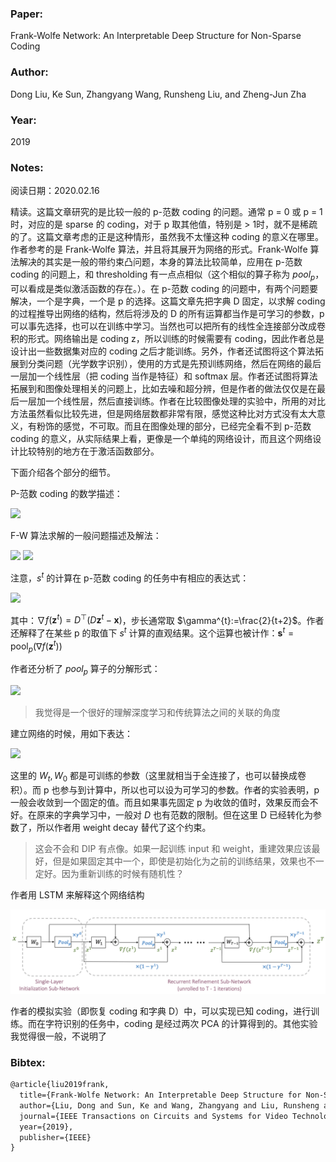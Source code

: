 ### Paper:

Frank-Wolfe Network: An Interpretable Deep Structure for Non-Sparse Coding

### Author:

Dong Liu, Ke Sun, Zhangyang Wang, Runsheng Liu, and Zheng-Jun Zha

### Year:

2019

### Notes:

阅读日期：2020.02.16

精读。这篇文章研究的是比较一般的 p-范数 coding 的问题。通常 p = 0 或 p = 1时，对应的是 sparse 的 coding，对于 p 取其他值，特别是 > 1时，就不是稀疏的了。这篇文章考虑的正是这种情形，虽然我不太懂这种 coding 的意义在哪里。作者参考的是 Frank-Wolfe 算法，并且将其展开为网络的形式。Frank-Wolfe 算法解决的其实是一般的带约束凸问题，本身的算法比较简单，应用在 p-范数 coding 的问题上，和 thresholding 有一点点相似（这个相似的算子称为 $pool_p$，可以看成是类似激活函数的存在。）。在 p-范数 coding 的问题中，有两个问题要解决，一个是字典，一个是 p 的选择。这篇文章先把字典 D 固定，以求解 coding 的过程推导出网络的结构，然后将涉及的 D 的所有运算都当作是可学习的参数，p 可以事先选择，也可以在训练中学习。当然也可以把所有的线性全连接部分改成卷积的形式。网络输出是 coding z，所以训练的时候需要有 coding，因此作者总是设计出一些数据集对应的 coding 之后才能训练。另外，作者还试图将这个算法拓展到分类问题（光学数字识别），使用的方式是先预训练网络，然后在网络的最后一层加一个线性层（把 coding 当作是特征）和 softmax 层。作者还试图将算法拓展到和图像处理相关的问题上，比如去噪和超分辨，但是作者的做法仅仅是在最后一层加一个线性层，然后直接训练。作者在比较图像处理的实验中，所用的对比方法虽然看似比较先进，但是网络层数都非常有限，感觉这种比对方式没有太大意义，有粉饰的感觉，不可取。而且在图像处理的部分，已经完全看不到 p-范数 coding 的意义，从实际结果上看，更像是一个单纯的网络设计，而且这个网络设计比较特别的地方在于激活函数部分。

下面介绍各个部分的细节。

P-范数 coding 的数学描述：

<img src="http://latex.codecogs.com/svg.latex? \begin{aligned}\left\{\left\{\mathbf{z}_{i}^{*}\right\}, D^{*}\right\}=& \arg \min \sum_{i=1}^{N}\left\|\mathbf{x}_{i}-D \mathbf{z}_{i}\right\|_{2}^{2} \\ & \text { subject to } \forall i,\left\|\mathbf{z}_{i}\right\|_{p} \leq c \end{aligned}" border="0"/>

F-W 算法求解的一般问题描述及解法：

<img src="http://latex.codecogs.com/svg.latex? \min _{\mathbf{z}} f(\mathbf{z}) \text { s.t. } \mathbf{z} \in \mathcal{Z}" border="0"/>

<img src="http://latex.codecogs.com/svg.latex? \begin{aligned} \mathbf{s}^{t} &:=\arg \min _{\mathbf{s} \in \mathcal{Z}} \mathbf{s}^{\top} \nabla f\left(\mathbf{z}^{t}\right) \\ \mathbf{z}^{t+1} &:=\left(1-\gamma^{t}\right) \mathbf{z}^{t}+\gamma^{t} \mathbf{s}^{t} \end{aligned}" border="0"/>

注意，$s^t$ 的计算在 p-范数 coding 的任务中有相应的表达式：

<img src="http://latex.codecogs.com/svg.latex? \begin{aligned} s_{i}^{t}=-c \cdot \operatorname{sign}\left(\nabla_{i} f\left(\mathbf{z}^{t}\right)\right) \frac{\left|\nabla_{i} f\left(\mathbf{z}^{t}\right)\right| \frac{1}{p-1}}{\left(\sum_{j=1}^{m}\left|\nabla_{j} f\left(\mathbf{z}^{t}\right)\right|^{\frac{p}{p-1}}\right)^{\frac{1}{p}}} \\ i=1,2, \ldots, m \end{aligned}" border="0"/>

其中：$\nabla f\left(\mathbf{z}^{t}\right)=D^{\top}\left(D \mathbf{z}^{t}-\mathbf{x}\right)$，步长通常取 $\gamma^{t}:=\frac{2}{t+2}$。作者还解释了在某些 p 的取值下 $s^t$ 计算的直观结果。这个运算也被计作：$\mathbf{s}^{t}=\operatorname{pool}_{p}\left(\nabla f\left(\mathbf{z}^{t}\right)\right)$

作者还分析了 $pool_p$ 算子的分解形式：

<img src="http://latex.codecogs.com/svg.latex? \begin{array}{l}{\mathbf{y}^{t}=\frac{\mathbf{u}^{t}}{\left\|\mathbf{u}^{t}\right\|_{\frac{p}{p-1}}} \quad \text { If Step } 1: p \text { -conjugate normalization }} \\ {s_{i}^{t}=-c \cdot \operatorname{sign}\left(y_{i}^{t}\right) \cdot\left|y_{i}^{t}\right|^{\frac{1}{p-1}} \quad \text { If Step } 2: p \text { -exponential neuron }}\end{array}"  border="0"/>

> 我觉得是一个很好的理解深度学习和传统算法之间的关联的角度

建立网络的时候，用如下表达：

<img src="http://latex.codecogs.com/svg.latex? \nabla f\left(\mathbf{z}^{t}\right)=W_{t} \mathbf{z}^{t}+W_{0} \mathbf{x}" border="0"/>

这里的 $W_t,W_0$ 都是可训练的参数（这里就相当于全连接了，也可以替换成卷积）。而 p 也参与到计算中，所以也可以设为可学习的参数。作者的实验表明，p 一般会收敛到一个固定的值。而且如果事先固定 p 为收敛的值时，效果反而会不好。在原来的字典学习中，一般对 $D$ 也有范数的限制。但在这里 D 已经转化为参数了，所以作者用 weight decay 替代了这个约束。

> 这会不会和 DIP 有点像。如果一起训练 input 和 weight，重建效果应该最好，但是如果固定其中一个，即使是初始化为之前的训练结果，效果也不一定好。因为重新训练的时候有随机性？

作者用 LSTM 来解释这个网络结构 

<img src="https://raw.githubusercontent.com/Theodore-PKU/pictures/master/20200217113751.png"/>

作者的模拟实验（即恢复 coding 和字典 D）中，可以实现已知 coding，进行训练。而在字符识别的任务中，coding 是经过两次 PCA 的计算得到的。其他实验我觉得很一般，不说明了

### Bibtex:

```latex
@article{liu2019frank,
  title={Frank-Wolfe Network: An Interpretable Deep Structure for Non-Sparse Coding},
  author={Liu, Dong and Sun, Ke and Wang, Zhangyang and Liu, Runsheng and Zha, Zheng-Jun},
  journal={IEEE Transactions on Circuits and Systems for Video Technology},
  year={2019},
  publisher={IEEE}
}
```

